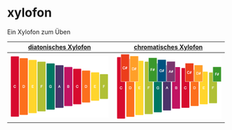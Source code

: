 # xylofon
Ein Xylofon zum Üben

| [diatonisches Xylofon](https://unterricht.github.io/xylofon/Xylofon.html "ohne Halbtöne") | [chromatisches Xylofon](https://unterricht.github.io/xylofon/Xylofon12.html "mit Halbtönen") |
| ------ | ------ |
| ![diatonisches Xylofon](/Vorschau-Xylofon.png "diatonisches Xylofon") | ![chromatisches Xylofon](/Vorschau-Xylofon12.png "chromatisches Xylofon") |
